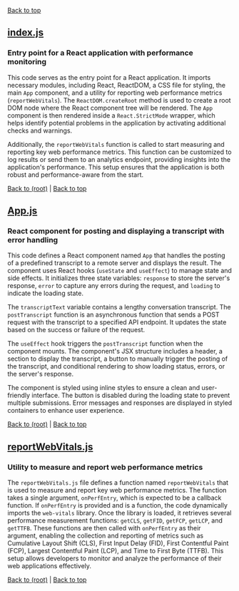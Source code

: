 [Back to top](#table-of-contents)

## [index.js](index.js)

### Entry point for a React application with performance monitoring

This code serves as the entry point for a React application. It imports necessary modules, including React, ReactDOM, a CSS file for styling, the main `App` component, and a utility for reporting web performance metrics (`reportWebVitals`). The `ReactDOM.createRoot` method is used to create a root DOM node where the React component tree will be rendered. The `App` component is then rendered inside a `React.StrictMode` wrapper, which helps identify potential problems in the application by activating additional checks and warnings.

Additionally, the `reportWebVitals` function is called to start measuring and reporting key web performance metrics. This function can be customized to log results or send them to an analytics endpoint, providing insights into the application's performance. This setup ensures that the application is both robust and performance-aware from the start.

[Back to (root)](#root) | [Back to top](#table-of-contents)

## [App.js](App.js)

### React component for posting and displaying a transcript with error handling

This code defines a React component named `App` that handles the posting of a predefined transcript to a remote server and displays the result. The component uses React hooks (`useState` and `useEffect`) to manage state and side effects. It initializes three state variables: `response` to store the server's response, `error` to capture any errors during the request, and `loading` to indicate the loading state.

The `transcriptText` variable contains a lengthy conversation transcript. The `postTranscript` function is an asynchronous function that sends a POST request with the transcript to a specified API endpoint. It updates the state based on the success or failure of the request.

The `useEffect` hook triggers the `postTranscript` function when the component mounts. The component's JSX structure includes a header, a section to display the transcript, a button to manually trigger the posting of the transcript, and conditional rendering to show loading status, errors, or the server's response.

The component is styled using inline styles to ensure a clean and user-friendly interface. The button is disabled during the loading state to prevent multiple submissions. Error messages and responses are displayed in styled containers to enhance user experience.

[Back to (root)](#root) | [Back to top](#table-of-contents)

## [reportWebVitals.js](reportWebVitals.js)

### Utility to measure and report web performance metrics

The `reportWebVitals.js` file defines a function named `reportWebVitals` that is used to measure and report key web performance metrics. The function takes a single argument, `onPerfEntry`, which is expected to be a callback function. If `onPerfEntry` is provided and is a function, the code dynamically imports the `web-vitals` library. Once the library is loaded, it retrieves several performance measurement functions: `getCLS`, `getFID`, `getFCP`, `getLCP`, and `getTTFB`. These functions are then called with `onPerfEntry` as their argument, enabling the collection and reporting of metrics such as Cumulative Layout Shift (CLS), First Input Delay (FID), First Contentful Paint (FCP), Largest Contentful Paint (LCP), and Time to First Byte (TTFB). This setup allows developers to monitor and analyze the performance of their web applications effectively.

[Back to (root)](#root) | [Back to top](#table-of-contents)
